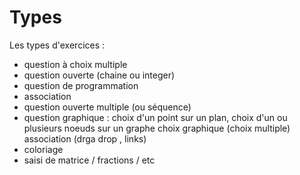 
#  Types 

Les types d'exercices :
- question à choix multiple 
- question ouverte (chaine ou integer)
- question de programmation 
- association
- question ouverte multiple (ou  séquence)
- question graphique :
        choix d'un point sur un plan,
        choix d'un ou plusieurs noeuds sur un graphe 
        choix graphique (choix multiple)
        association (drga drop , links)
- coloriage
- saisi de matrice /  fractions / etc 
